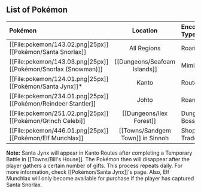 ## List of Pokémon

| Pokémon | Location | Encounter Type |
| :--- | :---: | :--- |
| [[File:pokemon/143.02.png\|25px]] [[Pokémon/Santa Snorlax]] | All Regions | Roamer |
| [[File:pokemon/143.03.png\|25px]] [[Pokémon/Snorlax (Snowman)]] | [[Dungeons/Seafoam Islands]] | Mimic |
| [[File:pokemon/124.01.png\|25px]] [[Pokémon/Santa Jynx]]\* | Kanto | Routes |
| [[File:pokemon/234.01.png\|25px]] [[Pokémon/Reindeer Stantler]] | Johto | Roamer |
| [[File:pokemon/251.02.png\|25px]] [[Pokémon/Grinch Celebi]] | [[Dungeons/Ilex Forest]] | Dungeon Boss |
| [[File:pokemon/446.01.png\|25px]] [[Pokémon/Elf Munchlax]] | [[Towns/Sandgem Town]] in Sinnoh | Shop Trade |

**Note:** Santa Jynx will appear in Kanto Routes after completing a Temporary Battle in [[Towns/Bill's House]]. The Pokémon then will disappear after the player gathers a certain number of gifts. This process repeats daily. For more information, check [[Pokémon/Santa Jynx]]'s page. Also, Elf Munchlax will only become available for purchase if the player has captured Santa Snorlax.
